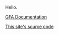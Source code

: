 Hello.

[GFA Documentation](documentation/gfa.md)

[This site's source code](https://github.com/Swiftshine/swiftshine.github.io)
